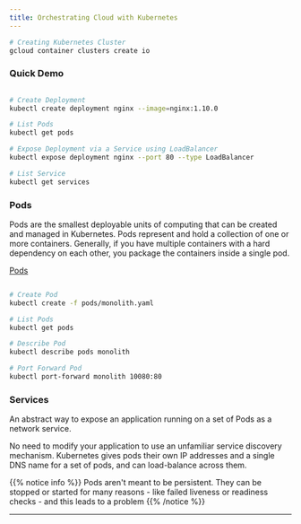 ```yaml
---
title: Orchestrating Cloud with Kubernetes
---
```


```bash
# Creating Kubernetes Cluster
gcloud container clusters create io
```

### Quick Demo

```bash

# Create Deployment
kubectl create deployment nginx --image=nginx:1.10.0

# List Pods
kubectl get pods

# Expose Deployment via a Service using LoadBalancer
kubectl expose deployment nginx --port 80 --type LoadBalancer

# List Service
kubectl get services
```

### Pods

Pods are the smallest deployable units of computing that can be created and managed in Kubernetes. Pods represent and hold a collection of one or more containers. Generally, if you have multiple containers with a hard dependency on each other, you package the containers inside a single pod.

[Pods](https://kubernetes.io/docs/concepts/workloads/pods/pod/)

```bash

# Create Pod
kubectl create -f pods/monolith.yaml

# List Pods
kubectl get pods

# Describe Pod
kubectl describe pods monolith

# Port Forward Pod
kubectl port-forward monolith 10080:80
```

### Services

An abstract way to expose an application running on a set of Pods as a network service.

No need to modify your application to use an unfamiliar service discovery mechanism. Kubernetes gives pods their own IP addresses and a single DNS name for a set of pods, and can load-balance across them.

{{% notice info %}}
Pods aren't meant to be persistent. They can be stopped or started for many reasons - like failed liveness or readiness checks - and this leads to a problem
{{% /notice %}}

-----
